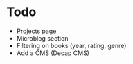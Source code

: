 # Todo

- Projects page
- Microblog section
- Filtering on books (year, rating, genre)
- Add a CMS (Decap CMS)
